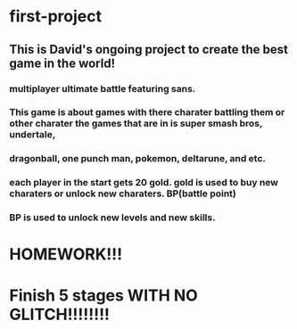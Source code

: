# first-project

## This is David's ongoing project to create the best game in the world!


### multiplayer ultimate battle featuring sans. 
### This game is about games with there charater battling them or other charater the games that are in is super smash bros, undertale,

### dragonball, one punch man, pokemon, deltarune, and etc.
### each player in the start gets 20 gold. gold is used to buy new charaters or unlock new charaters. BP(battle point) 
### BP is used to unlock new levels and new skills.

# HOMEWORK!!!
# Finish 5 stages WITH NO GLITCH!!!!!!!!
